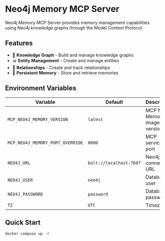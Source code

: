 # Neo4j Memory MCP Server

Neo4j Memory MCP Server provides memory management capabilities using Neo4j knowledge graphs through the Model Context Protocol.

## Features

- 🧠 **Knowledge Graph** - Build and manage knowledge graphs
- 📊 **Entity Management** - Create and manage entities
- 🔗 **Relationships** - Create and track relationships
- 💾 **Persistent Memory** - Store and retrieve memories

## Environment Variables

| Variable                         | Default                 | Description                    |
| -------------------------------- | ----------------------- | ------------------------------ |
| `MCP_NEO4J_MEMORY_VERSION`       | `latest`                | MCP Neo4j Memory image version |
| `MCP_NEO4J_MEMORY_PORT_OVERRIDE` | `8000`                  | MCP service port               |
| `NEO4J_URL`                      | `bolt://localhost:7687` | Neo4j connection URL           |
| `NEO4J_USER`                     | `neo4j`                 | Database user                  |
| `NEO4J_PASSWORD`                 | `password`              | Database password              |
| `TZ`                             | `UTC`                   | Timezone                       |

## Quick Start

```bash
docker compose up -d
```
